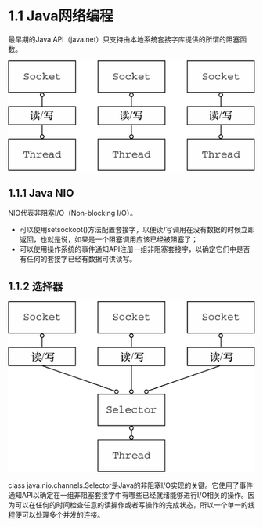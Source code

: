 # 1.1 Java网络编程

最早期的Java API（java.net）只支持由本地系统套接字库提供的所谓的阻塞函数。

![1525077017590](assets/1525077017590.png)



## 1.1.1 Java NIO

NIO代表非阻塞I/O（Non-blocking I/O）。

+ 可以使用setsockopt()方法配置套接字，以便读/写调用在没有数据的时候立即返回，也就是说，如果是一个阻塞调用应该已经被阻塞了；
+ 可以使用操作系统的事件通知API注册一组非阻塞套接字，以确定它们中是否有任何的套接字已经有数据可供读写。





## 1.1.2 选择器

![1525077458383](assets/1525077458383.png)

class java.nio.channels.Selector是Java的非阻塞I/O实现的关键。它使用了事件通知API以确定在一组非阻塞套接字中有哪些已经就绪能够进行I/O相关的操作。因为可以在任何的时间检查任意的读操作或者写操作的完成状态，所以一个单一的线程便可以处理多个并发的连接。